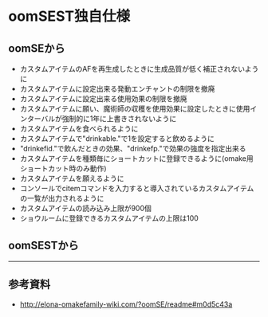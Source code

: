 # oomSEST独自仕様

## oomSEから
* カスタムアイテムのAFを再生成したときに生成品質が低く補正されないように
* カスタムアイテムに設定出来る発動エンチャントの制限を撤廃
* カスタムアイテムに設定出来る使用効果の制限を撤廃
* カスタムアイテムに願い、魔術師の収穫を使用効果に設定したときに使用インターバルが強制的に1年に上書きされないように
* カスタムアイテムを食べられるように
* カスタムアイテムで"drinkable."で1を設定すると飲めるように
* "drinkefid."で飲んだときの効果、"drinkefp."で効果の強度を指定出来る
* カスタムアイテムを種類毎にショートカットに登録できるように(omake用ショートカット時のみ動作)
* カスタムアイテムを願えるように
* コンソールでcitemコマンドを入力すると導入されているカスタムアイテムの一覧が出力されるように
* カスタムアイテムの読み込み上限が900個
* ショウルームに登録できるカスタムアイテムの上限は100

## oomSESTから

---

## 参考資料
* http://elona-omakefamily-wiki.com/?oomSE/readme#m0d5c43a
